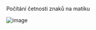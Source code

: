 Počítání četnosti znaků na matiku

![image](https://user-images.githubusercontent.com/117950316/227780862-8f81d4be-d80f-484d-b840-99a529f4256f.png)
